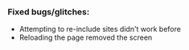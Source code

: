 ### Fixed bugs/glitches:
 - Attempting to re-include sites didn't work before
 - Reloading the page removed the screen
